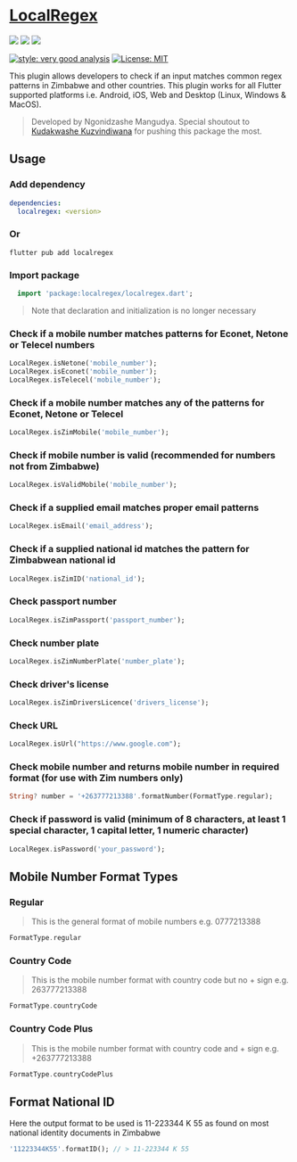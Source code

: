 # [LocalRegex](https://pub.dev/packages/localregex/)

<img src="https://img.shields.io/pub/v/localregex?style=for-the-badge">
<img src="https://img.shields.io/github/last-commit/iamngoni/localregex">
<img src="https://img.shields.io/twitter/url?label=iamngoni_&style=social&url=https%3A%2F%2Ftwitter.com%2Fiamngoni_">

[![style: very good analysis][very_good_analysis_badge]][very_good_analysis_link]
[![License: MIT][license_badge]][license_link]

[license_badge]: https://img.shields.io/badge/license-MIT-blue.svg
[license_link]: https://opensource.org/licenses/MIT
[very_good_analysis_badge]: https://img.shields.io/badge/style-very_good_analysis-B22C89.svg
[very_good_analysis_link]: https://pub.dev/packages/very_good_analysis

This plugin allows developers to check if an input matches common regex patterns in Zimbabwe and other countries.
This plugin works for all Flutter supported platforms i.e. Android, iOS, Web and Desktop (Linux, Windows & MacOS).

> Developed by Ngonidzashe Mangudya. Special shoutout to [Kudakwashe Kuzvindiwana](https://github.com/kudak3) for pushing this package the most.

## Usage

### Add dependency

```yaml
dependencies:
  localregex: <version>
```

### Or

```shell
flutter pub add localregex
```

### Import package

```dart
  import 'package:localregex/localregex.dart';
```

> Note that declaration and initialization is no longer necessary

### Check if a mobile number matches patterns for Econet, Netone or Telecel numbers

```dart
LocalRegex.isNetone('mobile_number');
LocalRegex.isEconet('mobile_number');
LocalRegex.isTelecel('mobile_number');
```

### Check if a mobile number matches any of the patterns for Econet, Netone or Telecel

```dart
LocalRegex.isZimMobile('mobile_number');
```

### Check if mobile number is valid (recommended for numbers not from Zimbabwe)

```dart
LocalRegex.isValidMobile('mobile_number');
```

### Check if a supplied email matches proper email patterns

```dart
LocalRegex.isEmail('email_address');
```

### Check if a supplied national id matches the pattern for Zimbabwean national id

```dart
LocalRegex.isZimID('national_id');
```

### Check passport number

```dart
LocalRegex.isZimPassport('passport_number');
```

### Check number plate

```dart
LocalRegex.isZimNumberPlate('number_plate');
```

### Check driver's license

```dart
LocalRegex.isZimDriversLicence('drivers_license');
```

### Check URL

```dart
LocalRegex.isUrl("https://www.google.com");
```

### Check mobile number and returns mobile number in required format (for use with Zim numbers only)

```dart
String? number = '+263777213388'.formatNumber(FormatType.regular);
```

### Check if password is valid (minimum of 8 characters, at least 1 special character, 1 capital letter, 1 numeric character)

```dart
LocalRegex.isPassword('your_password');
```

## Mobile Number Format Types

### Regular

> This is the general format of mobile numbers e.g. 0777213388

```dart
FormatType.regular
```

### Country Code

> This is the mobile number format with country code but no + sign e.g. 263777213388

```dart
FormatType.countryCode
```

### Country Code Plus

> This is the mobile number format with country code and + sign e.g. +263777213388

```dart
FormatType.countryCodePlus
```

## Format National ID

Here the output format to be used is 11-223344 K 55 as found on most national identity documents in Zimbabwe

```dart
'11223344K55'.formatID(); // > 11-223344 K 55
```
